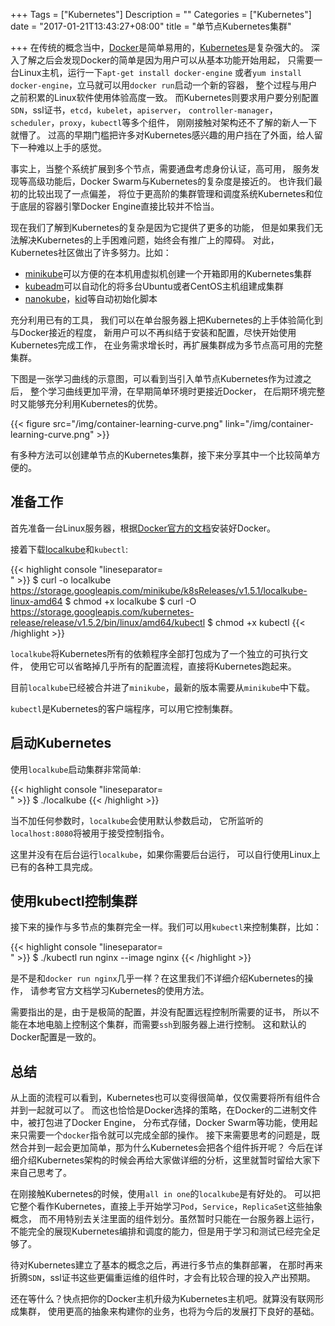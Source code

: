 +++
Tags = ["Kubernetes"]
Description = ""
Categories = ["Kubernetes"]
date = "2017-01-21T13:43:27+08:00"
title = "单节点Kubernetes集群"

+++
在传统的概念当中，[Docker]是简单易用的，[Kubernetes]是复杂强大的。
深入了解之后会发现Docker的简单是因为用户可以从基本功能开始用起，
只需要一台Linux主机，运行一下`apt-get install docker-engine` 或者`yum install
docker-engine`，立马就可以用`docker run`启动一个新的容器，
整个过程与用户之前积累的Linux软件使用体验高度一致。
而Kubernetes则要求用户要分别配置`SDN`，ssl证书，`etcd`，`kubelet`，`apiserver`，
`controller-manager`，`scheduler`，`proxy`，`kubectl`等多个组件，
刚刚接触对架构还不了解的新人一下就懵了。
过高的早期门槛把许多对Kubernetes感兴趣的用户挡在了外面，给人留下一种难以上手的感觉。

事实上，当整个系统扩展到多个节点，需要通盘考虑身份认证，高可用，
服务发现等高级功能后，Docker Swarm与Kubernetes的复杂度是接近的。
也许我们最初的比较出现了一点偏差，
将位于更高阶的集群管理和调度系统Kubernetes和位于底层的容器引擎Docker
Engine直接比较并不恰当。

现在我们了解到Kubernetes的复杂是因为它提供了更多的功能，
但是如果我们无法解决Kubernetes的上手困难问题，始终会有推广上的障碍。
对此，Kubernetes社区做出了许多努力。比如：

 - [minikube]可以方便的在本机用虚拟机创建一个开箱即用的Kubernetes集群
 - [kubeadm]可以自动化的将多台Ubuntu或者CentOS主机组建成集群
 - [nanokube]，[kid]等自动初始化脚本

充分利用已有的工具，
我们可以在单台服务器上把Kubernetes的上手体验简化到与Docker接近的程度，
新用户可以不再纠结于安装和配置，尽快开始使用Kubernetes完成工作，
在业务需求增长时，再扩展集群成为多节点高可用的完整集群。

下图是一张学习曲线的示意图，可以看到当引入单节点Kubernetes作为过渡之后，
整个学习曲线更加平滑，在早期简单环境时更接近Docker，
在后期环境完整时又能够充分利用Kubernetes的优势。

{{< figure src="/img/container-learning-curve.png" link="/img/container-learning-curve.png" >}}

有多种方法可以创建单节点的Kubernetes集群，接下来分享其中一个比较简单方便的。

## 准备工作

首先准备一台Linux服务器，根据[Docker官方的文档][docker-install]安装好Docker。

接着下载[localkube]和`kubectl`:

{{< highlight console "lineseparator=<br>" >}}
$ curl -o localkube https://storage.googleapis.com/minikube/k8sReleases/v1.5.1/localkube-linux-amd64
$ chmod +x localkube
$ curl -O https://storage.googleapis.com/kubernetes-release/release/v1.5.2/bin/linux/amd64/kubectl
$ chmod +x kubectl
{{< /highlight >}}

`localkube`将Kubernetes所有的依赖程序全部打包成为了一个独立的可执行文件，
使用它可以省略掉几乎所有的配置流程，直接将Kubernetes跑起来。

目前`localkube`已经被合并进了`minikube`，最新的版本需要从`minikube`中下载。

`kubectl`是Kubernetes的客户端程序，可以用它控制集群。

## 启动Kubernetes

使用`localkube`启动集群非常简单:

{{< highlight console "lineseparator=<br>" >}}
$ ./localkube
{{< /highlight >}}

当不加任何参数时，`localkube`会使用默认参数启动，
它所监听的`localhost:8080`将被用于接受控制指令。

这里并没有在后台运行`localkube`，如果你需要后台运行，
可以自行使用Linux上已有的各种工具完成。

## 使用kubectl控制集群

接下来的操作与多节点的集群完全一样。我们可以用`kubectl`来控制集群，比如：

{{< highlight console "lineseparator=<br>" >}}
$ ./kubectl run nginx --image nginx
{{< /highlight >}}

是不是和`docker run nginx`几乎一样？在这里我们不详细介绍Kubernetes的操作，
请参考官方文档学习Kubernetes的使用方法。

需要指出的是，由于是极简的配置，并没有配置远程控制所需要的证书，
所以不能在本地电脑上控制这个集群，而需要`ssh`到服务器上进行控制。
这和默认的Docker配置是一致的。

## 总结

从上面的流程可以看到，Kubernetes也可以变得很简单，仅仅需要将所有组件合并到一起就可以了。
而这也恰恰是Docker选择的策略，在Docker的二进制文件中，被打包进了Docker Engine，
分布式存储，Docker Swarm等功能，使用起来只需要一个`docker`指令就可以完成全部的操作。
接下来需要思考的问题是，既然合并到一起会更加简单，那为什么Kubernetes会把各个组件拆开呢？
今后在详细介绍Kubernetes架构的时候会再给大家做详细的分析，这里就暂时留给大家下来自己思考了。

在刚接触Kubernetes的时候，使用`all in one`的`localkube`是有好处的。
可以把它整个看作Kubernetes，直接上手开始学习`Pod`，`Service`，`ReplicaSet`这些抽象概念，
而不用特别去关注里面的组件划分。虽然暂时只能在一台服务器上运行，
不能完全的展现Kubernetes编排和调度的能力，但是用于学习和测试已经完全足够了。

待对Kubernetes建立了基本的概念之后，再进行多节点的集群部署，
在那时再来折腾`SDN`，ssl证书这些更偏重运维的组件时，才会有比较合理的投入产出预期。

还在等什么？快点把你的Docker主机升级为Kubernetes主机吧。就算没有联网形成集群，
使用更高的抽象来构建你的业务，也将为今后的发展打下良好的基础。


[Docker]: http://docker.com/
[Kubernetes]: https://kubernetes.io/
[minikube]: https://github.com/kubernetes/minikube
[kubeadm]: https://kubernetes.io/docs/admin/kubeadm/
[nanokube]: https://github.com/metral/nanokube
[kid]: https://github.com/vyshane/kid
[docker-install]: https://docs.docker.com/engine/installation/linux/
[localkube]: https://github.com/redspread/localkube
